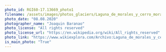 ```yaml
---
photo_id: RGI60-17.13669_photo1
filename: /assets/images/photos_glaciers/Laguna_de_morales_y_cerro_morado.jpeg
photo_date: "08.08.2020"
photographer_name: "Joaquin Baranao"
photo_license: "All rights reserved"
photo_license_url: "https://en.wikipedia.org/wiki/All_rights_reserved"
photo_link: "https://www.wikiexplora.com/Archivo:Laguna_de_morales_y_cerro_morado.jpeg"
is_main_photo: "True"
---
```

